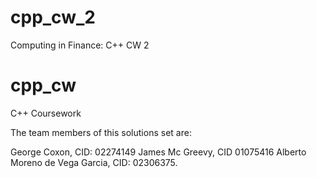 # cpp_cw_2
Computing in Finance: C++ CW 2

# cpp_cw
C++ Coursework

The team members of this solutions set are:

George Coxon, CID: 02274149
James Mc Greevy, CID 01075416
Alberto Moreno de Vega Garcia, CID: 02306375.

